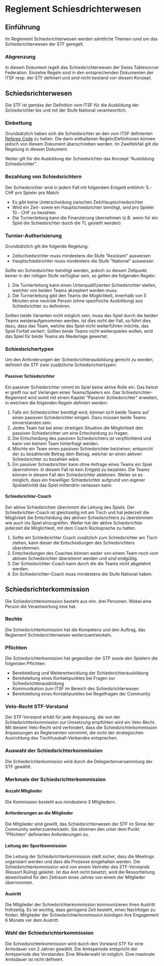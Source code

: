 # Reglement Schiesdrichterwesen

## Einführung
Im Reglement Schiedsrichterwesen werden sämtliche Themen rund um das Schiedsrichterwesen der STF geregelt. 

### Abgrenzung
In diesem Dokument regelt das Schiedsrichterwesen der Swiss Tablesoccer Federation. Einzelne Regeln sind in den entsprechenden Dokumenten der ITSF resp. der STF definiert und sind nicht bestand von diesem Konzept.

## Schiedsrichterwesen
Die STF ist gemäss der Definition vom ITSF für die Ausbildung der Schiedsrichter bis und mit der Stufe National verantwortlich. 

### Einbettung
Grundsätzlich haben sich die Schiedsrichter an den vom ITSF definierten [Referee Code](https://www.tablesoccer.org/itsf/documents/GBR%20-%20ITSF%20REFEREE%20CODE.pdf) zu halten. Die darin enthaltenen Regeln/Definitionen können jedoch von diesem Dokument überschrieben werden. Im Zweifelsfall gilt die Regelung in diesem Dokument.

Weiter gilt für die Ausbildung der Schiedsrichter das Konzept "Ausbildung Schiedsrichter".

### Bezahlung von Schiedsrichtern
Der Schiedsrichter wird in jedem Fall mit folgendem Entgeld entlöhnt: 5.- CHF pro Spieler pro Match

- Es gibt keine Unterscheidung zwischen Zeit/Hauptschiedsrichter
- Wird ein Zeit- sowie ein Hauptschiedsrichter benötigt, sind pro Spieler 10.- CHF zu bezahlen
- Die Turnierleitung kann die Finanzierung übernehmen (z.B. wenn für ein Spiel die Schiedsrichter durch die TL gestellt werden)

### Turnier-Authorisierung
Grundsätzlich gilt die folgende Regelung:

- Zeitschiedsrichter muss mindestens die Stufe "Assistant" ausweisen
- Hauptschiedsrichter muss mindestens die Stufe "National" ausweisen

Sollte ein Schiedsrichter benötigt werden, jedoch zu diesem Zeitpunkt keiner in der nötigen Stufe verfügbar sein, so gelten die folgenden Regeln:

1. Die Turnierleitung kann einen Unterqualifizierten Schiedsrichter stellen, welcher von beiden Teams akzeptiert werden muss.
2. Die Turnierleitung gibt den Teams die Möglichkeit, innerhalb von 5 Minuten eine neutrale Person (ohne spezifsiche Ausbildung) aus Schiedsrichter zu definieren.

Sollten beide Varianten nicht möglich sein, muss das Spiel durch die beiden Teams weideraufgenommen werden. Ist dies nicht der Fall, so führt dies dazu, dass das Team, welche das Spiel nicht weiterführen möchte, das Spiel Forfait verliert. Sollten beide Teams nicht weiterspielen wollen, wird das Spiel für beide Teams als Niederlage gewertet.

### Schiedsrichertypen
Um den Anforderungen der Schiedsrichterausbildung gerecht zu werden, definiert die STF zwei zusätzliche Schiedsrichtertypen:

#### Passiver Schiedsrichter
Ein passiver Schiedsrichter nimmt im Spiel keine aktive Rolle ein. Das heisst er greift nur auf Verlangen eines Teams/Spielers ein. Das Schiedsrichter-Reglement wird somit mit einem Kapitel "Passiver Schiedsrichter" erweitert, in welchem die folgenden Regeln definiert werden:

1. Falls ein Schiedsrichter benötigt wird, können sich beide Teams auf einen passiven Schiedsrichter einigen. Dazu müssen beide Teams einverstanden sein.
2. Jedes Team hat bei einer streitigen Situation die Möglichkeit den passiven Schiedsrichter um eine Entscheidung zu fragen.
3. Die Entscheidung des passiven Schiedsrichters ist verpflichtend und kann von keinem Team hinterfragt werden.
4. Möchte ein Team einen passiven Schiedsrichter beiziehen, entspricht der zu bezahlende Betrag dem Betrag, welcher an einen aktiven Schiedsrichter zu bezahlen wäre.
5. Ein passiver Schiedsrichter kann ohne Anfrage eines Teams ein Spiel übernehmen. In diesem Fall ist kein Entgeld zu bezahlen. Die Teams können in diesem Fall den Schiedsrichter ablehnen. Weiter ist es möglich, dass ein freiwilliger Schiedsrichter aufgrund von eigener Spielaktivität das Spiel mittendrin verlassen kann.


#### Schiedsrichter-Coach
Der aktive Schiedsrichter übernimmt die Leitung des Spiels. Der Schiedsrichter-Coach ist gleichzeitig mit am Tisch und hat jederzeit die Möglickeit die Entscheidung des aktiven Schiedsrichters zu überstimmen wie auch ins Spiel einzugreifen. Weiter hat der aktive Schiedsrichter jederzeit die Möglichkeit, mit dem Coach Rücksprache zu halten.

1. Sollte ein Schiedsrichter Coach zusätzlich zum Schiedsrichter am Tisch stehen, kann dieser die Entscheidungen des Schiedsrichters überstimmen.
2. Entscheidungen des Coaches können weder von einem Team noch vom aktiven Schiedsrichter überstimmt werden und sind endgültig.
3. Der Schiedsrichter-Coach kann durch die die Teams nicht abgelehnt werden. 
4. Ein Schiedsrichter-Coach muss mindestens die Stufe National haben.

## Schiedsrichterkommission
Die Schiedsrichterkomission besteht aus min. drei Personen. Wobei eine Person die Verantwortung inne hat. 

### Rechte
Die Schiedsrichterkomission hat die Kompetenz und den Auftrag, das Reglement Schiedsrichterwesen weiterzuentwickeln. 

### Pflichten
Die Schiedsrichterkomission hat gegenüber der STF sowie den Spielern die folgenden Pflichten:

- Bereitstellung und Weiterentwicklung der Schiedsrichterausbildung
- Bereitstellung eines Kontaktpunktes bei Fragen zur Schiedsrichterausbildung
- Kommunikation zum ITSF im Bereich des Schiedsrichterwesen
- Bereitstellung eines Kontaktpunktes bei Regelfragen der Community

### Veto-Recht STF-Vorstand
Der STF-Vorstand erhält für jede Anpassung, die von der Schiedsrichterkommission zur Umsetzung empfohlen wird ein Veto-Recht. Mit diesem Veto-Recht wird verhindert, dass die Schiedsrichterkommission Anpassungen an Reglementen vornimmt, die nicht der strategischen Ausrichtung des Tischfussball-Verbandes entsprechen. 

### Auswahl der Schiedsrichterkommission
Die Schiedsrichterkomission wird durch die Delegiertenversammlung der STF gewählt. 

### Merkmale der Schiedsrichterkommission

#### Anzahl Mitglieder
Die Kommission besteht aus mindestens 3 MItgliedern.

#### Anforderungen an die Mitglieder
Die Mitglieder sind gewillt, das Schiedsrichterwesen der STF im Sinne der Community weiterzuentwickeln. Sie stimmen den unter dem Punkt "Pflichten" definierten Anforderungen zu.

#### Leitung der Sportkommission
Die Leitung der Schiedsrichterkommission stellt sicher, dass die Meetings organisiert werden und dass die Prozesse eingehalten werden. Die Schiedsrichterkommission wird von einem Vertreter des STF-Vorstands (Ressort Ruling) geleitet. Ist das Amt nicht besetzt, wird die Ressortleitung abwechselnd für den Zeitraum eines Jahres von einem der Mitglieder übernommen.

#### Austritt
Die Mitglieder der Schiedsrichterkommission kommunizieren ihren Austritt frühzeitig. Es ist wichtig, dass genügend Zeit besteht, einen Nachfolger zu finden. Mitglieder der Schiedsrichterkommission kündigen ihre Engagement 6 Monate vor dem Austritt. 

### Wahl der Schiedsrichterkommission
Die Schiedsrichterkommission wird durch den Vorstand STF für eine Amtsdauer von 2 Jahren gewählt. Die Amtsperiode entspricht der Amtsperiode des Vorstandes. Eine Wiederwahl ist möglich. Eine maximale Amtsdauer ist nicht definiert. 
